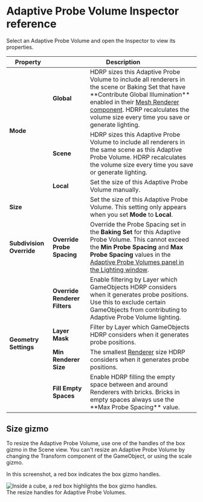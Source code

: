 # Adaptive Probe Volume Inspector reference

Select an Adaptive Probe Volume and open the Inspector to view its properties.

<table>
<thead>
    <tr>
    <th><strong>Property</strong></th>
    <th colspan="2"><strong>Description</strong></th>
    </tr>
</thead>
<tbody>
    <tr>
    <tr>
        <td rowspan="4"><strong>Mode</strong></td>
    </tr>
    <tr>
        <td><strong>Global</strong></td>
        <td>HDRP sizes this Adaptive Probe Volume to include all renderers in the scene or Baking Set that have **Contribute Global Illumination** enabled in their <a href="https://docs.unity3d.com/Manual/class-MeshRenderer.html">Mesh Renderer component</a>. HDRP recalculates the volume size every time you save or generate lighting.</td>
    </tr>
    <tr>
        <td><strong>Scene</strong></td>
        <td>HDRP sizes this Adaptive Probe Volume to include all renderers in the same scene as this Adaptive Probe Volume. HDRP recalculates the volume size every time you save or generate lighting.</td>
    </tr>
    <tr>
        <td><strong>Local</strong></td>
        <td>Set the size of this Adaptive Probe Volume manually.</td>
    </tr>
    <tr>
        <td colspan="2"><strong>Size</strong></td>
        <td colspan="">Set the size of this Adaptive Probe Volume. This setting only appears when you set <strong>Mode</strong> to <strong>Local</strong>.</td>
    </tr>
    <tr>
        <td rowspan="2"><strong>Subdivision Override</strong></td>
    </tr>
    <tr>
        <td><strong>Override Probe Spacing</strong></td>
        <td>Override the Probe Spacing set in the <strong>Baking Set</strong> for this Adaptive Probe Volume. This cannot exceed the <strong>Min Probe Spacing</strong> and <strong>Max Probe Spacing</strong> values in the <a href="probevolumes-lighting-panel-reference.md">Adaptive Probe Volumes panel in the Lighting window</a>.</td>
    </tr>
    <tr>
        <td rowspan="5"><strong>Geometry Settings</strong></td>
    </tr>
    <tr>
        <td><strong>Override Renderer Filters</strong></td>
        <td>Enable filtering by Layer which GameObjects HDRP considers when it generates probe positions. Use this to exclude certain GameObjects from contributing to Adaptive Probe Volume lighting.</td>
    </tr>
    <tr>
        <td><strong>Layer Mask</strong></td>
        <td>Filter by Layer which GameObjects HDRP considers when it generates probe positions.</td>
    </tr>
    <tr>
        <td><strong>Min Renderer Size</strong></td>
        <td>The smallest <a href="https://docs.unity3d.com/ScriptReference/Renderer.html">Renderer</a> size HDRP considers when it generates probe positions.</td>
    </tr>
    <tr>
        <td><strong>Fill Empty Spaces</strong></td>
        <td>Enable HDRP filling the empty space between and around Renderers with bricks. Bricks in empty spaces always use the **Max Probe Spacing** value.</td>
    </tr>
</tbody>
</table>

## Size gizmo
<a name ="size-gizmo"></a>
To resize the Adaptive Probe Volume, use one of the handles of the box gizmo in the Scene view. You can't resize an Adaptive Probe Volume by changing the Transform component of the GameObject, or using the scale gizmo.

In this screenshot, a red box indicates the box gizmo handles.

![Inside a cube, a red box highlights the box gizmo handles.](Images/ProbeVolume-Size-gizmo.png)<br/>
The resize handles for Adaptive Probe Volumes.
